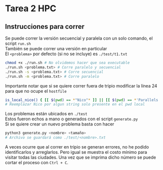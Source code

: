# Tarea 2 HPC

## Instrucciones para correr

Se puede correr la versión secuencial y paralela con un solo comando, el script `run.sh`  
También se puede correr una versión en particular  
El `<problema>` por defecto (si no se incluye) es `./test/t1.txt`
```bash
chmod +x ./run.sh # No olvidemos hacer que sea executable
./run.sh <problema.txt> # Corre paralelo y secuencial
./run.sh -s <problema.txt> # Corre secuencial
./run.sh -m <problema.txt> # Corre paralelo
```

Importante notar que si se quiere correr fuera de tripio modificar la línea 24 para que no ocupe el `hostfile`
```bash
is_local_nico() { [[ $(pwd) == *"Nico"* ]] || [[ $(pwd) == *'Parallels'* ]]; }
# Reemplazar Nico por algun string solo presente en el pwd local
```

Los problemas están ubicados en `./test`  
Estos fueron echos a mano o generados con el script `generate.py`  
Si se quiere crear un nuevo problema basta con hacer
```bash
python3 generate.py <nombre> <tamaño>
# Archivo se guardará como ./test/<nombre>.txt
```

A veces ocurre que al correr en tripio se generan errores, no he podido identificarlos y arreglarlos. Pero igual se muestra el costo mínimo para visitar todas las ciudades. Una vez que se imprima dicho número se puede cortar el proceso con `Ctrl + C`.
